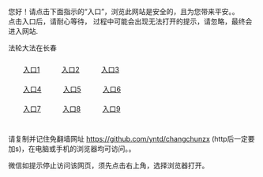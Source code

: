 您好！请点击下面指示的“入口”，浏览此网站是安全的，且为您带来平安。。 <br/>
点击入口后，请耐心等待， 过程中可能会出现无法打开的提示，请忽略，最终会进入网站. </br>

法轮大法在长春<br/>
<div style="padding:10px"><a style="margin:20px" target="_blank" href="https://dig8xnqc6iry1.cloudfront.net/2Qpsp?txofivg" id="ccLink1" rel="nofollow">入口1</a> <a target="_blank" style="margin:20px" href="https://d2xxd2l85wp1ra.cloudfront.net/2Qpsp?kaujw" id="ccLink2" rel="nofollow">入口2</a> <a style="margin:20px" target="_blank" href="https://d23fj226uljqoy.cloudfront.net/2Qpsp?kskock" id="ccLink3" rel="nofollow">入口3</a></div>

<div style="padding:10px" ><a style="margin:20px" target="_blank" href="https://dig8xnqc6iry1.cloudfront.net/2Qpsp?txofivg" id="ccLink4" rel="nofollow">入口4</a> <a style="margin:20px" href="https://d2xxd2l85wp1ra.cloudfront.net/2Qpsp?kaujw" target="_blank" id="ccLink5" rel="nofollow">入口5</a> <a style="margin:20px" href="https://d23fj226uljqoy.cloudfront.net/2Qpsp?kskock" target="_blank" id="ccLink6" rel="nofollow">入口6</a></div>

<div style="padding:10px"><a style="margin:20px" target="_blank" href="https://dig8xnqc6iry1.cloudfront.net/2Qpsp?txofivg" id="ccLink7" rel="nofollow">入口7</a> <a style="margin:20px" href="https://d2xxd2l85wp1ra.cloudfront.net/2Qpsp?kaujw" target="_blank" id="ccLink8" rel="nofollow">入口8</a> <a style="margin:20px" target="_blank" href="https://d23fj226uljqoy.cloudfront.net/2Qpsp?kskock" id="ccLink9" rel="nofollow">入口9</a></div>

<br/>



请复制并记住免翻墙网址 https://github.com/yntd/changchunzx (http后一定要加s)，在电脑或手机的浏览器均可访问。。<br/>

微信如提示停止访问该网页，须先点击右上角，选择浏览器打开。

